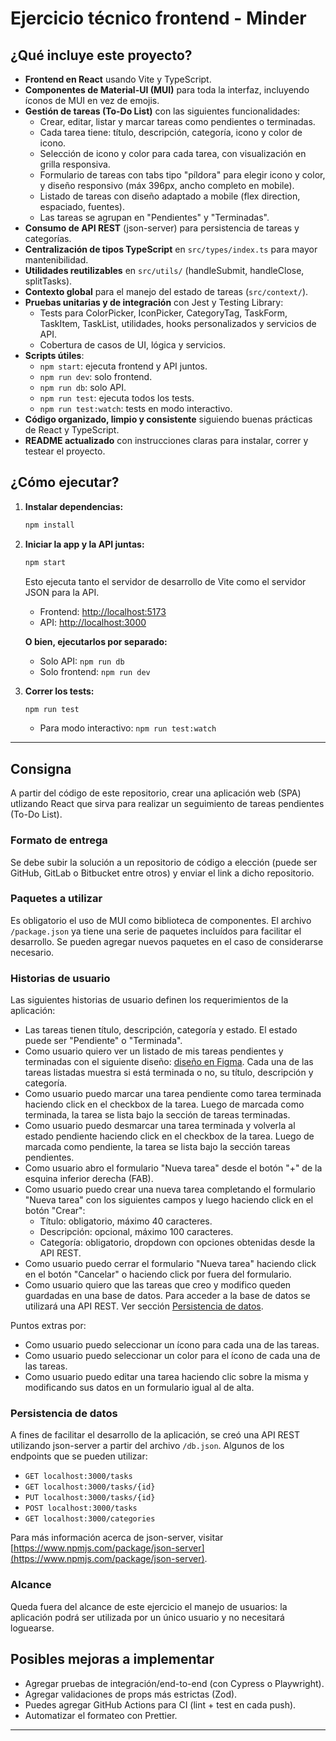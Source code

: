# Ejercicio técnico frontend - Minder

## ¿Qué incluye este proyecto?

- **Frontend en React** usando Vite y TypeScript.
- **Componentes de Material-UI (MUI)** para toda la interfaz, incluyendo íconos de MUI en vez de emojis.
- **Gestión de tareas (To-Do List)** con las siguientes funcionalidades:
  - Crear, editar, listar y marcar tareas como pendientes o terminadas.
  - Cada tarea tiene: título, descripción, categoría, icono y color de icono.
  - Selección de icono y color para cada tarea, con visualización en grilla responsiva.
  - Formulario de tareas con tabs tipo "píldora" para elegir icono y color, y diseño responsivo (máx 396px, ancho completo en mobile).
  - Listado de tareas con diseño adaptado a mobile (flex direction, espaciado, fuentes).
  - Las tareas se agrupan en "Pendientes" y "Terminadas".
- **Consumo de API REST** (json-server) para persistencia de tareas y categorías.
- **Centralización de tipos TypeScript** en `src/types/index.ts` para mayor mantenibilidad.
- **Utilidades reutilizables** en `src/utils/` (handleSubmit, handleClose, splitTasks).
- **Contexto global** para el manejo del estado de tareas (`src/context/`).
- **Pruebas unitarias y de integración** con Jest y Testing Library:
  - Tests para ColorPicker, IconPicker, CategoryTag, TaskForm, TaskItem, TaskList, utilidades, hooks personalizados y servicios de API.
  - Cobertura de casos de UI, lógica y servicios.
- **Scripts útiles**:
  - `npm start`: ejecuta frontend y API juntos.
  - `npm run dev`: solo frontend.
  - `npm run db`: solo API.
  - `npm run test`: ejecuta todos los tests.
  - `npm run test:watch`: tests en modo interactivo.
- **Código organizado, limpio y consistente** siguiendo buenas prácticas de React y TypeScript.
- **README actualizado** con instrucciones claras para instalar, correr y testear el proyecto.

## ¿Cómo ejecutar?

1. **Instalar dependencias:**

   ```bash
   npm install
   ```

2. **Iniciar la app y la API juntas:**

   ```bash
   npm start
   ```

   Esto ejecuta tanto el servidor de desarrollo de Vite como el servidor JSON para la API.

   - Frontend: [http://localhost:5173](http://localhost:5173)
   - API: [http://localhost:3000](http://localhost:3000)

   **O bien, ejecutarlos por separado:**

   - Solo API: `npm run db`
   - Solo frontend: `npm run dev`

3. **Correr los tests:**
   ```bash
   npm run test
   ```
   - Para modo interactivo: `npm run test:watch`

---

## Consigna

A partir del código de este repositorio, crear una aplicación web (SPA) utlizando React que sirva para realizar un seguimiento de tareas pendientes (To-Do List).

### Formato de entrega

Se debe subir la solución a un repositorio de código a elección (puede ser GitHub, GitLab o Bitbucket entre otros) y enviar el link a dicho repositorio.

### Paquetes a utilizar

Es obligatorio el uso de MUI como biblioteca de componentes. El archivo `/package.json` ya tiene una serie de paquetes incluídos para facilitar el desarrollo. Se pueden agregar nuevos paquetes en el caso de considerarse necesario.

### Historias de usuario

Las siguientes historias de usuario definen los requerimientos de la aplicación:

- Las tareas tienen título, descripción, categoría y estado. El estado puede ser "Pendiente" o "Terminada".
- Como usuario quiero ver un listado de mis tareas pendientes y terminadas con el siguiente diseño: [diseño en Figma](https://www.figma.com/file/4Zwx6CXgKhV8yRGaIBnQK9/To-Do-List?type=design&node-id=0%3A1&mode=design&t=vOfS9v6wmkyCJvcF-1). Cada una de las tareas listadas muestra si está terminada o no, su título, descripción y categoría.
- Como usuario puedo marcar una tarea pendiente como tarea terminada haciendo click en el checkbox de la tarea. Luego de marcada como terminada, la tarea se lista bajo la sección de tareas terminadas.
- Como usuario puedo desmarcar una tarea terminada y volverla al estado pendiente haciendo click en el checkbox de la tarea. Luego de marcada como pendiente, la tarea se lista bajo la sección tareas pendientes.
- Como usuario abro el formulario "Nueva tarea" desde el botón "+" de la esquina inferior derecha (FAB).
- Como usuario puedo crear una nueva tarea completando el formulario "Nueva tarea" con los siguientes campos y luego haciendo click en el botón "Crear":
  - Título: obligatorio, máximo 40 caracteres.
  - Descripción: opcional, máximo 100 caracteres.
  - Categoría: obligatorio, dropdown con opciones obtenidas desde la API REST.
- Como usuario puedo cerrar el formulario "Nueva tarea" haciendo click en el botón "Cancelar" o haciendo click por fuera del formulario.
- Como usuario quiero que las tareas que creo y modifico queden guardadas en una base de datos. Para acceder a la base de datos se utilizará una API REST. Ver sección [Persistencia de datos](#persistencia-de-datos).

Puntos extras por:

- Como usuario puedo seleccionar un ícono para cada una de las tareas.
- Como usuario puedo seleccionar un color para el ícono de cada una de las tareas.
- Como usuario puedo editar una tarea haciendo clic sobre la misma y modificando sus datos en un formulario igual al de alta.

### Persistencia de datos

A fines de facilitar el desarrollo de la aplicación, se creó una API REST utilizando json-server a partir del archivo `/db.json`. Algunos de los endpoints que se pueden utilizar:

- `GET localhost:3000/tasks`
- `GET localhost:3000/tasks/{id}`
- `PUT localhost:3000/tasks/{id}`
- `POST localhost:3000/tasks`
- `GET localhost:3000/categories`

Para más información acerca de json-server, visitar [https://www.npmjs.com/package/json-server](https://www.npmjs.com/package/json-server).

### Alcance

Queda fuera del alcance de este ejercicio el manejo de usuarios: la aplicación podrá ser utilizada por un único usuario y no necesitará loguearse.

## Posibles mejoras a implementar

- Agregar pruebas de integración/end-to-end (con Cypress o Playwright).
- Agregar validaciones de props más estrictas (Zod).
- Puedes agregar GitHub Actions para CI (lint + test en cada push).
- Automatizar el formateo con Prettier.

---

